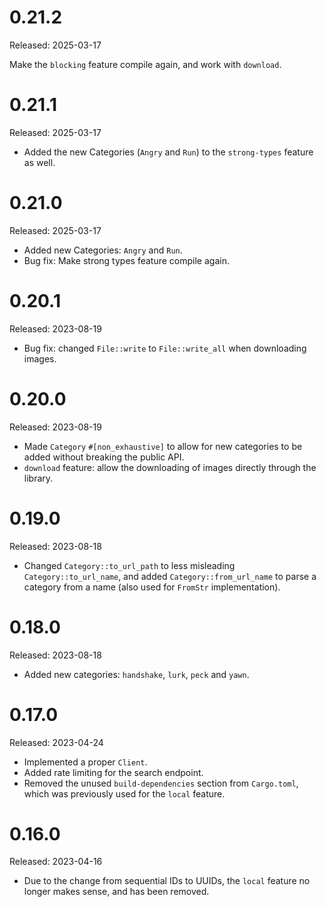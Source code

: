 # 0.21.2

Released: 2025-03-17

Make the `blocking` feature compile again, and work with `download`.

# 0.21.1

Released: 2025-03-17

- Added the new Categories (`Angry` and `Run`) to the `strong-types` feature as well.


# 0.21.0

Released: 2025-03-17

- Added new Categories: `Angry` and `Run`.
- Bug fix: Make strong types feature compile again.

# 0.20.1

Released: 2023-08-19

- Bug fix: changed `File::write` to `File::write_all` when downloading images.

# 0.20.0

Released: 2023-08-19

- Made `Category` `#[non_exhaustive]` to allow for new categories to be added
  without breaking the public API.
- `download` feature: allow the downloading of images directly
  through the library.

# 0.19.0

Released: 2023-08-18

- Changed `Category::to_url_path` to less misleading `Category::to_url_name`,
  and added `Category::from_url_name` to parse a category from a name (also
  used for `FromStr` implementation).

# 0.18.0

Released: 2023-08-18

- Added new categories: `handshake`, `lurk`, `peck` and `yawn`.

# 0.17.0

Released: 2023-04-24

- Implemented a proper `Client`.
- Added rate limiting for the search endpoint.
- Removed the unused `build-dependencies` section from `Cargo.toml`,
  which was previously used for the `local` feature.

# 0.16.0

Released: 2023-04-16

- Due to the change from sequential IDs to UUIDs, the `local`
  feature no longer makes sense, and has been removed.
